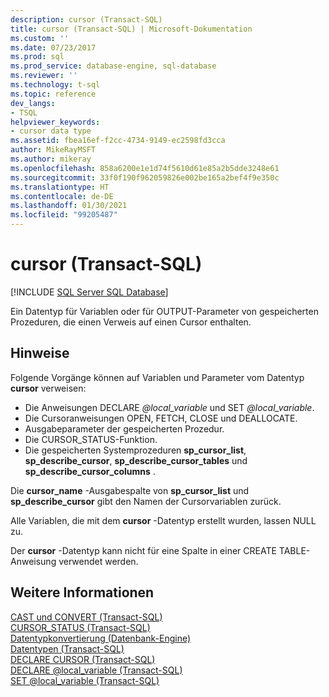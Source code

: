 ```yaml
---
description: cursor (Transact-SQL)
title: cursor (Transact-SQL) | Microsoft-Dokumentation
ms.custom: ''
ms.date: 07/23/2017
ms.prod: sql
ms.prod_service: database-engine, sql-database
ms.reviewer: ''
ms.technology: t-sql
ms.topic: reference
dev_langs:
- TSQL
helpviewer_keywords:
- cursor data type
ms.assetid: fbea16ef-f2cc-4734-9149-ec2598fd3cca
author: MikeRayMSFT
ms.author: mikeray
ms.openlocfilehash: 858a6200e1e1d74f5610d61e85a2b5dde3248e61
ms.sourcegitcommit: 33f0f190f962059826e002be165a2bef4f9e350c
ms.translationtype: HT
ms.contentlocale: de-DE
ms.lasthandoff: 01/30/2021
ms.locfileid: "99205487"
---
```

# <a name="cursor-transact-sql"></a>cursor (Transact-SQL)
[!INCLUDE [SQL Server SQL Database](../../includes/applies-to-version/sql-asdb.md)]

Ein Datentyp für Variablen oder für OUTPUT-Parameter von gespeicherten Prozeduren, die einen Verweis auf einen Cursor enthalten.
  
## <a name="remarks"></a>Hinweise  
Folgende Vorgänge können auf Variablen und Parameter vom Datentyp **cursor** verweisen:
-   Die Anweisungen DECLARE *\@local_variable* und SET *\@local_variable*.  
-   Die Cursoranweisungen OPEN, FETCH, CLOSE und DEALLOCATE.  
-   Ausgabeparameter der gespeicherten Prozedur.  
-   Die CURSOR_STATUS-Funktion.  
-   Die gespeicherten Systemprozeduren **sp_cursor_list**, **sp_describe_cursor**, **sp_describe_cursor_tables** und **sp_describe_cursor_columns** .  
  
Die **cursor_name** -Ausgabespalte von **sp_cursor_list** und **sp_describe_cursor** gibt den Namen der Cursorvariablen zurück.
  
Alle Variablen, die mit dem **cursor** -Datentyp erstellt wurden, lassen NULL zu.
  
Der **cursor** -Datentyp kann nicht für eine Spalte in einer CREATE TABLE-Anweisung verwendet werden.
  
## <a name="see-also"></a>Weitere Informationen
[CAST und CONVERT &#40;Transact-SQL&#41;](../../t-sql/functions/cast-and-convert-transact-sql.md)  
[CURSOR_STATUS &#40;Transact-SQL&#41;](../../t-sql/functions/cursor-status-transact-sql.md)  
[Datentypkonvertierung &#40;Datenbank-Engine&#41;](../../t-sql/data-types/data-type-conversion-database-engine.md)  
[Datentypen &#40;Transact-SQL&#41;](../../t-sql/data-types/data-types-transact-sql.md)  
[DECLARE CURSOR &#40;Transact-SQL&#41;](../../t-sql/language-elements/declare-cursor-transact-sql.md)  
[DECLARE @local_variable &#40;Transact-SQL&#41;](../../t-sql/language-elements/declare-local-variable-transact-sql.md)  
[SET @local_variable &#40;Transact-SQL&#41;](../../t-sql/language-elements/set-local-variable-transact-sql.md)
  
  
